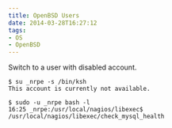 ```yaml
---
title: OpenBSD Users
date: 2014-03-28T16:27:12
tags:
- OS
- OpenBSD
---
```


Switch to a user with disabled account.

~~~
$ su _nrpe -s /bin/ksh
This account is currently not available.

$ sudo -u _nrpe bash -l
16:25 _nrpe:/usr/local/nagios/libexec$ /usr/local/nagios/libexec/check_mysql_health
~~~
